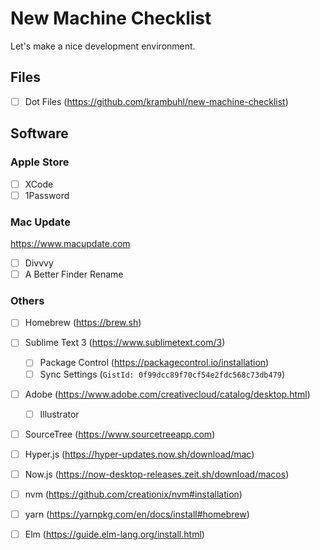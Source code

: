 # New Machine Checklist

Let's make a nice development environment.

## Files

- [ ] Dot Files (https://github.com/krambuhl/new-machine-checklist)

## Software

### Apple Store

- [ ] XCode
- [ ] 1Password

### Mac Update

https://www.macupdate.com

- [ ] Divvvy
- [ ] A Better Finder Rename

### Others

- [ ] Homebrew (https://brew.sh)
- [ ] Sublime Text 3 (https://www.sublimetext.com/3)
  - [ ] Package Control (https://packagecontrol.io/installation)
  - [ ] Sync Settings (`GistId: 0f99dcc89f70cf54e2fdc568c73db479`)
- [ ] Adobe (https://www.adobe.com/creativecloud/catalog/desktop.html)
  - [ ] Illustrator
- [ ] SourceTree (https://www.sourcetreeapp.com)
- [ ] Hyper.js (https://hyper-updates.now.sh/download/mac)
- [ ] Now.js (https://now-desktop-releases.zeit.sh/download/macos)
- [ ] nvm (https://github.com/creationix/nvm#installation)
- [ ] yarn (https://yarnpkg.com/en/docs/install#homebrew)
- [ ] Elm (https://guide.elm-lang.org/install.html)


